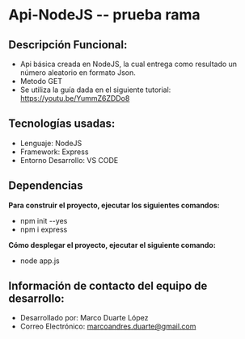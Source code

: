 # Api-NodeJS -- prueba rama


## **Descripción Funcional:**
- Api básica creada en NodeJS, la cual entrega como resultado un número aleatorio en formato Json.
- Metodo GET
- Se utiliza la guía dada en el siguiente tutorial: https://youtu.be/YummZ6ZDDo8


## **Tecnologías usadas:**

- Lenguaje: NodeJS
- Framework: Express
- Entorno Desarrollo: VS CODE

## **Dependencias**

**Para construir el proyecto, ejecutar los siguientes comandos:**
- npm init --yes
- npm i express

**Cómo desplegar el proyecto, ejecutar el siguiente comando:**
- node app.js

## **Información de contacto del equipo de desarrollo:**
- Desarrollado por: Marco Duarte López
- Correo Electrónico: marcoandres.duarte@gmail.com
